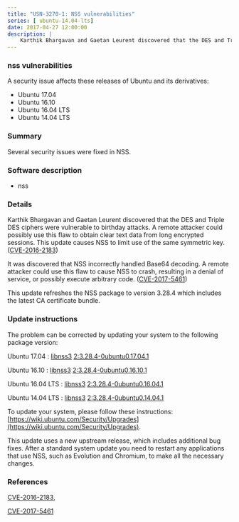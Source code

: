 ```yaml
---
title: "USN-3270-1: NSS vulnerabilities"
series: [ ubuntu-14.04-lts]
date: 2017-04-27 12:00:00
description: |
    Karthik Bhargavan and Gaetan Leurent discovered that the DES and Triple DES ciphers were vulnerable to birthday attacks. A remote attacker could possibly use this flaw to obtain clear text data from long encrypted sessions. This update causes NSS to limit use of the same symmetric key. ([CVE-2016-2183](http://people.ubuntu.com/~ubuntu-security/cve/CVE-2016-2183))
--- 
```

 
 


### nss vulnerabilities

A security issue affects these releases of Ubuntu and its derivatives:

* Ubuntu 17.04
* Ubuntu 16.10
* Ubuntu 16.04 LTS
* Ubuntu 14.04 LTS

### Summary

Several security issues were fixed in NSS. 

### Software description

* nss 

### Details

Karthik Bhargavan and Gaetan Leurent discovered that the DES and Triple DES ciphers were vulnerable to birthday attacks. A remote attacker could possibly use this flaw to obtain clear text data from long encrypted sessions. This update causes NSS to limit use of the same symmetric key. ([CVE-2016-2183](http://people.ubuntu.com/~ubuntu-security/cve/CVE-2016-2183))

It was discovered that NSS incorrectly handled Base64 decoding. A remote attacker could use this flaw to cause NSS to crash, resulting in a denial of service, or possibly execute arbitrary code. ([CVE-2017-5461](http://people.ubuntu.com/~ubuntu-security/cve/CVE-2017-5461))

This update refreshes the NSS package to version 3.28.4 which includes the latest CA certificate bundle. 

### Update instructions

The problem can be corrected by updating your system to the following package version:

Ubuntu 17.04
 : [libnss3](https://launchpad.net/ubuntu/+source/nss) <span> [2:3.28.4-0ubuntu0.17.04.1](https://launchpad.net/ubuntu/+source/nss/2:3.28.4-0ubuntu0.17.04.1) </span> 

Ubuntu 16.10
 : [libnss3](https://launchpad.net/ubuntu/+source/nss) <span> [2:3.28.4-0ubuntu0.16.10.1](https://launchpad.net/ubuntu/+source/nss/2:3.28.4-0ubuntu0.16.10.1) </span> 

Ubuntu 16.04 LTS
 : [libnss3](https://launchpad.net/ubuntu/+source/nss) <span> [2:3.28.4-0ubuntu0.16.04.1](https://launchpad.net/ubuntu/+source/nss/2:3.28.4-0ubuntu0.16.04.1) </span> 

Ubuntu 14.04 LTS
 : [libnss3](https://launchpad.net/ubuntu/+source/nss) <span> [2:3.28.4-0ubuntu0.14.04.1](https://launchpad.net/ubuntu/+source/nss/2:3.28.4-0ubuntu0.14.04.1) </span> 

To update your system, please follow these instructions: [https://wiki.ubuntu.com/Security/Upgrades](https://wiki.ubuntu.com/Security/Upgrades).

This update uses a new upstream release, which includes additional bug fixes. After a standard system update you need to restart any applications that use NSS, such as Evolution and Chromium, to make all the necessary changes. 

### References

 
 [CVE-2016-2183](http://people.ubuntu.com/~ubuntu-security/cve/CVE-2016-2183), 

 [CVE-2017-5461](http://people.ubuntu.com/~ubuntu-security/cve/CVE-2017-5461)
 

